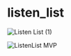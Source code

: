 # listen_list
![Listen List (1)](https://user-images.githubusercontent.com/117469100/236645980-d75e1008-6856-4274-99b3-1f5755195e3c.jpg)


![ListenList MVP](https://user-images.githubusercontent.com/117469100/236645959-ba9851d4-1b01-4089-861e-bbae97ba513d.png)

